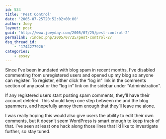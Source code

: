 ```yaml
---
id: 534
title: 'Pest Control'
date: '2005-07-25T20:52:02+00:00'
author: Joey
layout: post
guid: 'http://www.joeyday.com/2005/07/25/pest-control-2'
permalink: /index.php/2005/07/25/pest-control-2/
dsq_thread_id:
    - '1744277926'
categories:
    - essay
---
```


Since I’ve been inundated with blog spam in recent months, I’ve disabled commenting from unregistered users and opened up my blog so anyone can register. To register, either click the “log in” link in the comments section of any post or the “log in” link on the sidebar under “Administration”.

If any registered users start posting spam comments, they’ll have their account deleted. This should keep one step between me and the blog spammers, and hopefully annoy them enough that they’ll leave me alone.

I was really hoping this would also give users the ability to edit their own comments, but it doesn’t seem WordPress is smart enough to keep track of that. I’ve seen at least one hack along those lines that I’d like to investigate further, so stay tuned.